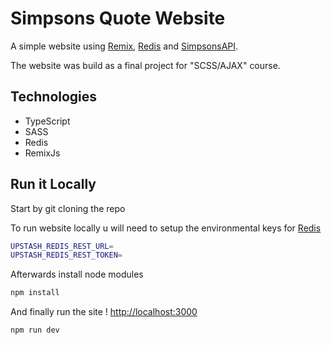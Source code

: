 # Simpsons Quote Website

A simple website using [Remix](https://remix.run/), [Redis](https://redis.io/) and [SimpsonsAPI](https://thesimpsonsquoteapi.glitch.me/).

The website was build as a final project for "SCSS/AJAX" course.

## Technologies

- TypeScript
- SASS
- Redis
- RemixJs

## Run it Locally

Start by git cloning the repo

To run website locally u will need to setup the environmental keys for [Redis](https://redis.io/)

```sh
UPSTASH_REDIS_REST_URL=
UPSTASH_REDIS_REST_TOKEN=
```

Afterwards install node modules

```sh
npm install
```

And finally run the site ! [http://localhost:3000](http://localhost:3000)

```sh
npm run dev
```
